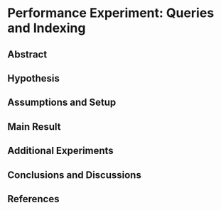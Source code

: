﻿# Performance Experiment: Queries and Indexing

## Abstract



## Hypothesis



## Assumptions and Setup



## Main Result



## Additional Experiments



## Conclusions and Discussions



## References

